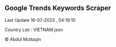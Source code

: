 

## Google Trends Keywords Scraper 
 
Last Update 16-07-2023 , 04:19:10

Country List :
VIETNAM.json



© Abdul Muttaqin 
